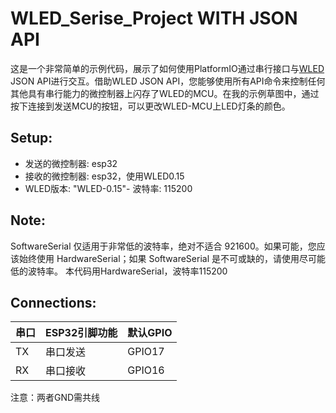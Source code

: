 
#  WLED_Serise_Project WITH JSON API
这是一个非常简单的示例代码，展示了如何使用PlatformIO通过串行接口与[WLED](https://github.com/Aircoookie/WLED) JSON API进行交互。借助WLED JSON API，您能够使用所有API命令来控制任何其他具有串行能力的微控制器上闪存了WLED的MCU。在我的示例草图中，通过按下连接到发送MCU的按钮，可以更改WLED-MCU上LED灯条的颜色。

## Setup:
- 发送的微控制器: esp32
- 接收的微控制器: esp32，使用WLED0.15
- WLED版本: "WLED-0.15"- 波特率: 115200

## Note:
SoftwareSerial 仅适用于非常低的波特率，绝对不适合 921600。如果可能，您应该始终使用 HardwareSerial；如果 SoftwareSerial 是不可或缺的，请使用尽可能低的波特率。
本代码用HardwareSerial，波特率115200

## Connections:
| 串口 | ESP32引脚功能 | 默认GPIO |
| -- | --------- | ------ |
| TX | 串口发送      | GPIO17 |---------WLED  RX  GPIO3
| RX | 串口接收      | GPIO16 |---------WLED  TX  GPIO1
注意：两者GND需共线
